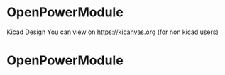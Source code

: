 # OpenPowerModule

Kicad Design 
You can view on https://kicanvas.org (for non kicad users)
# OpenPowerModule

